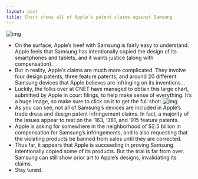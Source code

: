 ```yaml
---
layout: post
title: Chart shows all of Apple's patent claims against Samsung
---
```

![img](http://media.idownloadblog.com/wp-content/uploads/2012/08/conan-skit-ss.png)
* On the surface, Apple’s beef with Samsung is fairly easy to understand. Apple feels that Samsung has intentionally copied the design of its smartphones and tablets, and it wants justice (along with compensation).
* But in reality, Apple’s claims are much more complicated. They involve four design patents, three feature patents, and around 20 different Samsung devices that Apple believes are infringing on its inventions…
* Luckily, the folks over at CNET have managed to obtain this large chart, submitted by Apple in court filings, to help make sense of everything. It’s a huge image, so make sure to click on it to get the full shot:
![img](http://media.idownloadblog.com/wp-content/uploads/2012/08/apples-patent-claims-chart.png)
* As you can see, not all of Samsung’s devices are included in Apple’s trade dress and design patent infringement claims. In fact, a majority of the issues appear to rest on the ‘163, ‘381, and ‘915 feature patents.
* Apple is asking for somewhere in the neighborhood of $2.5 billion in compensation for Samsung’s infringements, and is also requesting that the violating products be banned from sales until they are corrected.
* Thus far, it appears that Apple is succeeding in proving Samsung intentionally copied some of its products. But the trial is far from over. Samsung can still show prior art to Apple’s designs, invalidating its claims.
* Stay tuned.

